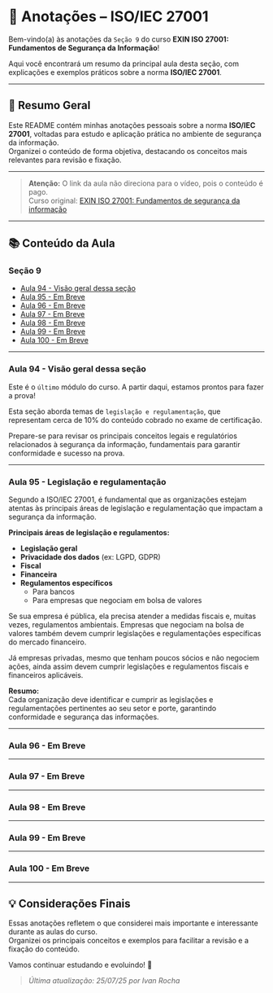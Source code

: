 # 📒 Anotações – ISO/IEC 27001

Bem-vindo(a) às anotações da ``Seção 9`` do curso **EXIN ISO 27001: Fundamentos de Segurança da Informação**!

Aqui você encontrará um resumo da principal aula desta seção, com explicações e exemplos práticos sobre a norma **ISO/IEC 27001**.

---

## 📝 Resumo Geral

Este README contém minhas anotações pessoais sobre a norma **ISO/IEC 27001**, voltadas para estudo e aplicação prática no ambiente de segurança da informação.  
Organizei o conteúdo de forma objetiva, destacando os conceitos mais relevantes para revisão e fixação.

---

> **Atenção:** O link da aula não direciona para o vídeo, pois o conteúdo é pago.  
> Curso original: [EXIN ISO 27001: Fundamentos de segurança da informação](https://www.udemy.com/course/exin-iso-27001-information-security-foundation/)

---

## 📚 Conteúdo da Aula

### Seção 9

- [Aula 94 - Visão geral dessa seção](#aula-94---visão-geral-dessa-seção)
- [Aula 95 - Em Breve]()
- [Aula 96 - Em Breve]()
- [Aula 97 - Em Breve]()
- [Aula 98 - Em Breve]()
- [Aula 99 - Em Breve]()
- [Aula 100 - Em Breve]()

---

### Aula 94 - Visão geral dessa seção

Este é o ``último`` módulo do curso. A partir daqui, estamos prontos para fazer a prova!

Esta seção aborda temas de ``legislação e regulamentação``, que representam cerca de 10% do conteúdo cobrado no exame de certificação.

Prepare-se para revisar os principais conceitos legais e regulatórios relacionados à segurança da informação, fundamentais para garantir conformidade e sucesso na prova.

---

### Aula 95 - Legislação e regulamentação

Segundo a ISO/IEC 27001, é fundamental que as organizações estejam atentas às principais áreas de legislação e regulamentação que impactam a segurança da informação.

**Principais áreas de legislação e regulamentos:**

- **Legislação geral**
- **Privacidade dos dados** (ex: LGPD, GDPR)
- **Fiscal**
- **Financeira**
- **Regulamentos específicos**
  - Para bancos
  - Para empresas que negociam em bolsa de valores

Se sua empresa é pública, ela precisa atender a medidas fiscais e, muitas vezes, regulamentos ambientais. Empresas que negociam na bolsa de valores também devem cumprir legislações e regulamentações específicas do mercado financeiro.

Já empresas privadas, mesmo que tenham poucos sócios e não negociem ações, ainda assim devem cumprir legislações e regulamentos fiscais e financeiros aplicáveis.

**Resumo:**  
Cada organização deve identificar e cumprir as legislações e regulamentações pertinentes ao seu setor e porte, garantindo conformidade e segurança das informações.

---

### Aula 96 - Em Breve

---

### Aula 97 - Em Breve

---

### Aula 98 - Em Breve

---

### Aula 99 - Em Breve

---

### Aula 100 - Em Breve

---

## 💡 Considerações Finais

Essas anotações refletem o que considerei mais importante e interessante durante as aulas do curso.  
Organizei os principais conceitos e exemplos para facilitar a revisão e a fixação do conteúdo.

Vamos continuar estudando e evoluindo! 🚀

> _Última atualização: 25/07/25 por Ivan Rocha_